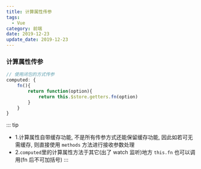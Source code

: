 ```yaml
---
title: 计算属性传参
tags:
  - Vue
category: 前端
date: 2019-12-23
update_date: 2019-12-23
---
```


### 计算属性传参

```js
// 使用闭包的方式传参
computed: {
	fn(){
		return function(option){
			return this.$store.getters.fn(option)
		}
	}
}
```

::: tip
- 1.计算属性自带缓存功能, 不是所有传参方式还能保留缓存功能, 因此如若可无需缓存, 则直接使用 `methods` 方法进行接收参数处理
- 2.`computed`里的计算属性方法于其它(出了 watch 监听)地方 `this.fn` 也可以调用(fn 后不可加括号)
:::
